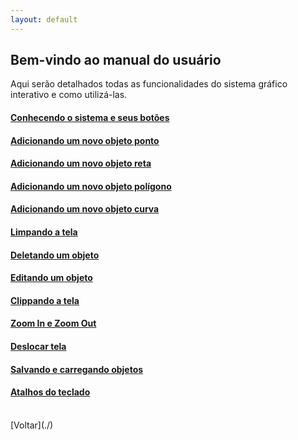```yaml
---
layout: default
---
```


## Bem-vindo ao manual do usuário

Aqui serão detalhados todas as funcionalidades do sistema gráfico interativo e como utilizá-las.


#### [Conhecendo o sistema e seus botões](./conhecendo-sistema)
#### [Adicionando um novo objeto ponto](./adc-ponto)
#### [Adicionando um novo objeto reta](./adc-reta)
#### [Adicionando um novo objeto polígono](./adc-poligono)
#### [Adicionando um novo objeto curva](./adc-curva)
#### [Limpando a tela](./limpando-tela)
#### [Deletando um objeto](./deletando-objeto)
#### [Editando um objeto](./editando-objeto)
#### [Clippando a tela](./clippando-tela)
#### [Zoom In e Zoom Out](./zoom-in-out)
#### [Deslocar tela](./deslocar-tela)
#### [Salvando e carregando objetos](./salvar-carregar-objeto)
#### [Atalhos do teclado](./atalhos-teclado)



<br>
[Voltar](./)
